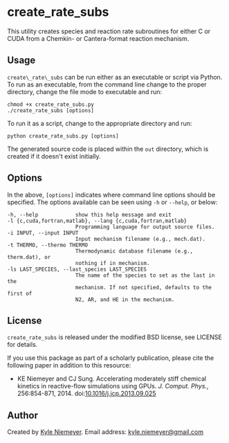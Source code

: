 create\_rate\_subs
=======

This utility creates species and reaction rate subroutines for either C or CUDA from a Chemkin- or Cantera-format reaction mechanism.

Usage
-------

`create\_rate\_subs` can be run either as an executable or script via Python. To run as an executable, from the command line change to the proper directory, change the file mode to executable and run:

    chmod +x create_rate_subs.py
    ./create_rate_subs [options]

To run it as a script, change to the appropriate directory and run:

    python create_rate_subs.py [options]

The generated source code is placed within the `out` directory, which is created if it doesn't exist initially.

Options
-------

In the above, `[options]` indicates where command line options should be specified. The options available can be seen using `-h` or `--help`, or below:

    -h, --help            show this help message and exit
    -l {c,cuda,fortran,matlab}, --lang {c,cuda,fortran,matlab}
                          Programming language for output source files.
    -i INPUT, --input INPUT
                          Input mechanism filename (e.g., mech.dat).
    -t THERMO, --thermo THERMO
                          Thermodynamic database filename (e.g., therm.dat), or
                          nothing if in mechanism.
    -ls LAST_SPECIES, --last_species LAST_SPECIES
                          The name of the species to set as the last in the
                          mechanism. If not specified, defaults to the first of
                          N2, AR, and HE in the mechanism.


License
-------

`create_rate_subs` is released under the modified BSD license, see LICENSE for details.

If you use this package as part of a scholarly publication, please cite the following paper in addition to this resource:

 * KE Niemeyer and CJ Sung. Accelerating moderately stiff chemical kinetics in reactive-flow simulations using GPUs. *J. Comput. Phys.*, 256:854-871, 2014. doi:[10.1016/j.jcp.2013.09.025](http://dx.doi.org/10.1016/j.jcp.2013.09.025)

Author
------

Created by [Kyle Niemeyer](http://kyleniemeyer.com). Email address: [kyle.niemeyer@gmail.com](mailto:kyle.niemeyer@gmail.com)
